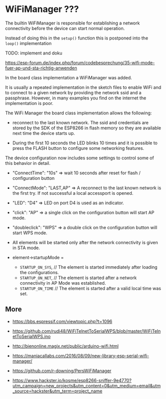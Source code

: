# WiFiManager ???

The builtin WiFiManager is responsible for establishing a network connectivity before the device can start normal operation.

Instead of doing this in the `setup()` function this is postponed into the `loop()` implementation 

TODO: implement and doku


<https://esp-forum.de/index.php/forum/codebesprechung/35-wifi-mode-fuer-ap-und-sta-richtig-anwenden>


In the board class implementation a WiFiManager was added.

It is usually a repeated implementation in the sketch files to enable WiFi and to connect to a given network
by providing the network ssid and a passphrase. However, in many examples you find on the internet the implementation is poor.

The WiFi Manager the board class implementation allows the following:
* reconnect to the last known network. The ssid and credentials are stored by the SDK of the ESP8266 in flash memory so they are available next time the device starts up.

* During the first 10 seconds the LED blinks 10 times and it is possible to press the FLASH button to configure some networking features.


The device configuration now includes some settings to control some of this behavior in detail.
* "ConnectTime": "10s" => wait 10 seconds after reset for flash / configuration button
* "ConnectMode": "LAST,AP" => A reconnect to the last known network is the first try. If not successful a local accessport is opened.
* "LED": "D4" => LED on port D4 is used as an indicator.

* "click": "AP" => a single click on the configuration button will start AP mode.
* "doubleclick": "WPS" => a double click on the configuration button will start WPS mode.

* All elements will be started only after the network connectivity is given in STA mode.
* element->startupMode = 
    - `STARTUP_ON_SYS`,  // The element is started immediately after loading the configurations.
    - `STARTUP_ON_NET`,  // The element is started after a network connectivity in AP Mode was established.
    - `STARTUP_ON_TIME`  // The element is started after a valid local time was set.



## More


* <https://bbs.espressif.com/viewtopic.php?t=1096>
* <https://github.com/rudi48/WiFiTelnetToSerialWPS/blob/master/WiFiTelnetToSerialWPS.ino>
* <http://bienonline.magix.net/public/arduino-wifi.html>

* <https://maniacallabs.com/2016/08/09/new-library-esp-serial-wifi-manager/>
* <https://github.com/r-downing/PersWiFiManager>
* <https://www.hackster.io/kosme/esp8266-sniffer-9e4770?utm_campaign=new_projects&utm_content=0&utm_medium=email&utm_source=hackster&utm_term=project_name>

